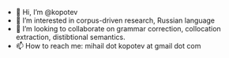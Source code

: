 - 👋 Hi, I’m @kopotev
- 👀 I’m interested in corpus-driven research, Russian language 
- 💞️ I’m looking to collaborate on grammar correction, collocation extraction, distibtional semantics. 
- 📫 How to reach me: mihail dot kopotev at gmail dot com

<!---
kopotev/kopotev is a ✨ special ✨ repository because its `README.md` (this file) appears on your GitHub profile.
You can click the Preview link to take a look at your changes.
--->
